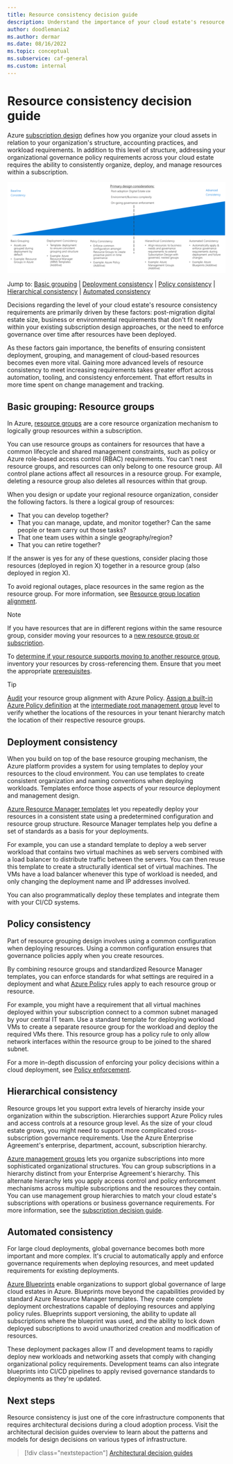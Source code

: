 ```yaml
---
title: Resource consistency decision guide
description: Understand the importance of your cloud estate's resource consistency and the factors that drive requirements for resource consistency.
author: doodlemania2
ms.author: dermar
ms.date: 08/16/2022
ms.topic: conceptual
ms.subservice: caf-general
ms.custom: internal
---
```

 
# Resource consistency decision guide

Azure [subscription design](../../ready/landing-zone/design-area/resource-org-subscriptions.md) defines how you organize your cloud assets in relation to your organization's structure, accounting practices, and workload requirements. In addition to this level of structure, addressing your organizational governance policy requirements across your cloud estate requires the ability to consistently organize, deploy, and manage resources within a subscription.

![Plotting resource consistency options from least to most complex, aligned with jump links below](../../_images/decision-guides/decision-guide-resource-consistency.png)

Jump to: [Basic grouping](#basic-grouping-resource-groups) | [Deployment consistency](#deployment-consistency) | [Policy consistency](#policy-consistency) | [Hierarchical consistency](#hierarchical-consistency) | [Automated consistency](#automated-consistency)

Decisions regarding the level of your cloud estate's resource consistency requirements are primarily driven by these factors: post-migration digital estate size, business or environmental requirements that don't fit neatly within your existing subscription design approaches, or the need to enforce governance over time after resources have been deployed.

As these factors gain importance, the benefits of ensuring consistent deployment, grouping, and management of cloud-based resources becomes even more vital. Gaining more advanced levels of resource consistency to meet increasing requirements takes greater effort across automation, tooling, and consistency enforcement. That effort results in more time spent on change management and tracking.

## Basic grouping: Resource groups

In Azure, [resource groups](/azure/azure-resource-manager/management/overview#resource-groups) are a core resource organization mechanism to logically group resources within a subscription.

You can use resource groups as containers for resources that have a common lifecycle and shared management constraints, such as policy or Azure role-based access control (RBAC) requirements. You can't nest resource groups, and resources can only belong to one resource group. All control plane actions affect all resources in a resource group. For example, deleting a resource group also deletes all resources within that group. 

When you design or update your regional resource organization, consider the following factors. Is there a logical group of resources:

- That you can develop together?
- That you can manage, update, and monitor together? Can the same people or team carry out those tasks?
- That one team uses within a single geography/region?
- That you can retire together?

If the answer is yes for any of these questions, consider placing those resources (deployed in region X) together in a resource group (also deployed in region X).

To avoid regional outages, place resources in the same region as the resource group. For more information, see [Resource group location alignment](/azure/azure-resource-manager/management/overview#resource-group-location-alignment).

> [!NOTE]
> If you have resources that are in different regions within the same resource group, consider moving your resources to a [new resource group or subscription](/azure/azure-resource-manager/management/move-resource-group-and-subscription). 

To [determine if your resource supports moving to another resource group](/azure/azure-resource-manager/management/move-support-resources), inventory your resources by cross-referencing them. Ensure that you meet the appropriate [prerequisites](/azure/azure-resource-manager/management/move-resource-group-and-subscription#checklist-before-moving-resources).

> [!TIP]
> [Audit](https://www.azadvertizer.net/azpolicyadvertizer/0a914e76-4921-4c19-b460-a2d36003525a.html) your resource group alignment with Azure Policy. [Assign a built-in Azure Policy definition](/azure/governance/policy/tutorials/create-and-manage) at the [intermediate root management group](/azure/governance/management-groups/overview#root-management-group-for-each-directory) level to verify whether the locations of the resources in your tenant hierarchy match the location of their respective resource groups.


## Deployment consistency

When you build on top of the base resource grouping mechanism, the Azure platform provides a system for using templates to deploy your resources to the cloud environment. You can use templates to create consistent organization and naming conventions when deploying workloads. Templates enforce those aspects of your resource deployment and management design.

[Azure Resource Manager templates](/azure/azure-resource-manager/templates/overview) let you repeatedly deploy your resources in a consistent state using a predetermined configuration and resource group structure. Resource Manager templates help you define a set of standards as a basis for your deployments.

For example, you can use a standard template to deploy a web server workload that contains two virtual machines as web servers combined with a load balancer to distribute traffic between the servers. You can then reuse this template to create a structurally identical set of virtual machines. The VMs have a load balancer whenever this type of workload is needed, and only changing the deployment name and IP addresses involved.

You can also programmatically deploy these templates and integrate them with your CI/CD systems.

## Policy consistency

Part of resource grouping design involves using a common configuration when deploying resources. Using a common configuration ensures that governance policies apply when you create resources.

By combining resource groups and standardized Resource Manager templates, you can enforce standards for what settings are required in a deployment and what [Azure Policy](/azure/governance/policy/overview) rules apply to each resource group or resource.

For example, you might have a requirement that all virtual machines deployed within your subscription connect to a common subnet managed by your central IT team. Use a standard template for deploying workload VMs to create a separate resource group for the workload and deploy the required VMs there. This resource group has a policy rule to only allow network interfaces within the resource group to be joined to the shared subnet.

For a more in-depth discussion of enforcing your policy decisions within a cloud deployment, see [Policy enforcement](../../govern/policy-compliance/policy-definition.md).

## Hierarchical consistency

Resource groups let you support extra levels of hierarchy inside your organization within the subscription. Hierarchies support Azure Policy rules and access controls at a resource group level. As the size of your cloud estate grows, you might need to support more complicated cross-subscription governance requirements. Use the Azure Enterprise Agreement's enterprise, department, account, subscription hierarchy.

[Azure management groups](/azure/governance/management-groups/) lets you organize subscriptions into more sophisticated organizational structures. You can group subscriptions in a hierarchy distinct from your Enterprise Agreement's hierarchy. This alternate hierarchy lets you apply access control and policy enforcement mechanisms across multiple subscriptions and the resources they contain. You can use management group hierarchies to match your cloud estate's subscriptions with operations or business governance requirements. For more information, see the [subscription decision guide](../../ready/landing-zone/design-area/resource-org-subscriptions.md).

## Automated consistency

For large cloud deployments, global governance becomes both more important and more complex. It's crucial to automatically apply and enforce governance requirements when deploying resources, and meet updated requirements for existing deployments.

[Azure Blueprints](/azure/governance/blueprints/overview) enable organizations to support global governance of large cloud estates in Azure. Blueprints move beyond the capabilities provided by standard Azure Resource Manager templates. They create complete deployment orchestrations capable of deploying resources and applying policy rules. Blueprints support versioning, the ability to update all subscriptions where the blueprint was used, and the ability to lock down deployed subscriptions to avoid unauthorized creation and modification of resources.

These deployment packages allow IT and development teams to rapidly deploy new workloads and networking assets that comply with changing organizational policy requirements. Development teams can also integrate blueprints into CI/CD pipelines to apply revised governance standards to deployments as they're updated.

## Next steps

Resource consistency is just one of the core infrastructure components that requires architectural decisions during a cloud adoption process. Visit the architectural decision guides overview to learn about the patterns and models for design decisions on various types of infrastructure.

> [!div class="nextstepaction"]
> [Architectural decision guides](../index.md)
